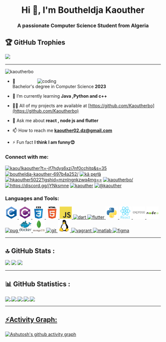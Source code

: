 
<h1 align="center">Hi 👋, I'm Boutheldja Kaouther</h1>
<h3 align="center">A passionate Computer Science Student from Algeria</h3>

## 🏆 GitHub Trophies

![](https://github-profile-trophy.vercel.app/?username=Kaoutherbo&theme=algolia&no-frame=false&no-bg=false&margin-w=10)

---

<p align="left"> <img src="https://komarev.com/ghpvc/?username=kaoutherbo&label=Profile%20views&color=0e75b6&style=flat" alt="kaoutherbo" /> </p>

<img align="right" alt="coding" width="400" src ="https://camo.githubusercontent.com/374987f773148e46b1851b9e3bc4bf71b182562dd002620ef3e4263cb3997130/68747470733a2f2f6d69726f2e6d656469756d2e636f6d2f6d61782f3837352f312a7164415731546a434e353768316c6275757a766368672e676966" >


- 🔭 Bachelor's degree in Computer Science **2023**
  
- 🌱 I’m currently learning **Java ,Python and c++**

- 👨‍💻 All of my projects are available at [https://github.com/Kaoutherbo](https://github.com/Kaoutherbo)

- 💬 Ask me about **react , node js and flutter**
  
- 📫 How to reach me **kaouther02.dz@gmail.com**

- ⚡ Fun fact **I think I am funny😊**


<h3 align="left">Connect with me:</h3>
<p align="left">
<a href="https://twitter.com/kaou1kaouther?t=-jf7hdys6xzi7nf0cchitq&s=35" target="blank"><img align="center" src="https://raw.githubusercontent.com/rahuldkjain/github-profile-readme-generator/master/src/images/icons/Social/twitter.svg" alt="kaou1kaouther?t=-jf7hdys6xzi7nf0cchitq&s=35" height="30" width="40" /></a>
<a href="https://linkedin.com/in/boutheldja-kaouther-697b4a252/" target="blank"><img align="center" src="https://raw.githubusercontent.com/rahuldkjain/github-profile-readme-generator/master/src/images/icons/Social/linked-in-alt.svg" alt="boutheldja-kaouther-697b4a252/" height="30" width="40" /></a>
<a href="https://fb.com/kã pęrłã" target="blank"><img align="center" src="https://raw.githubusercontent.com/rahuldkjain/github-profile-readme-generator/master/src/images/icons/Social/facebook.svg" alt="kã pęrłã" height="30" width="40" /></a>
<a href="https://instagram.com/hkaouther5022?igshid=mznlngnkzwq4mg==" target="blank"><img align="center" src="https://raw.githubusercontent.com/rahuldkjain/github-profile-readme-generator/master/src/images/icons/Social/instagram.svg" alt="hkaouther5022?igshid=mznlngnkzwq4mg==" height="30" width="40" /></a>
<a href="https://www.leetcode.com/kaoutherbo/" target="blank"><img align="center" src="https://raw.githubusercontent.com/rahuldkjain/github-profile-readme-generator/master/src/images/icons/Social/leet-code.svg" alt="kaoutherbo/" height="30" width="40" /></a>
<a href="https://discord.gg/https://discord.gg/jYNksmne" target="blank"><img align="center" src="https://raw.githubusercontent.com/rahuldkjain/github-profile-readme-generator/master/src/images/icons/Social/discord.svg" alt="https://discord.gg/jYNksmne" height="30" width="40" /></a>
  <a href="https://dev.to/kaouther" target="blank"><img align="center" src="https://raw.githubusercontent.com/rahuldkjain/github-profile-readme-generator/master/src/images/icons/Social/devto.svg" alt="kaouther" height="30" width="40" /></a>
<a href="https://hashnode.com/@kaouther" target="blank"><img align="center" src="https://raw.githubusercontent.com/rahuldkjain/github-profile-readme-generator/master/src/images/icons/Social/hashnode.svg" alt="@kaouther" height="30" width="40" /></a>
</p>

<h3 align="left">Languages and Tools:</h3>

<p align="left">
  <a href="https://www.cprogramming.com/" target="_blank" rel="noreferrer">
    <img src="https://raw.githubusercontent.com/devicons/devicon/master/icons/c/c-original.svg" alt="c" width="40" height="40"/> </a> 
  <a href="https://www.w3schools.com/cs/" target="_blank" rel="noreferrer"> 
      <img src="https://raw.githubusercontent.com/devicons/devicon/master/icons/csharp/csharp-original.svg" alt="csharp" width="40" height="40"/> </a>
  <a href="https://www.w3schools.com/css/" target="_blank" rel="noreferrer">
        <img src="https://raw.githubusercontent.com/devicons/devicon/master/icons/css3/css3-original-wordmark.svg" alt="css3" width="40" height="40"/> </a> 
  <a href="https://www.w3.org/html/" target="_blank" rel="noreferrer">
  <img src="https://raw.githubusercontent.com/devicons/devicon/master/icons/html5/html5-original-wordmark.svg" alt="html5" width="40" height="40"/> </a>
  <a href="https://developer.mozilla.org/en-US/docs/Web/JavaScript" target="_blank" rel="noreferrer"> 
    <img src="https://raw.githubusercontent.com/devicons/devicon/master/icons/javascript/javascript-original.svg" alt="javascript" width="40" height="40"/> </a>
  <a href="https://dart.dev" target="_blank" rel="noreferrer">
    <img src="https://www.vectorlogo.zone/logos/dartlang/dartlang-icon.svg" alt="dart" width="40" height="40"/> </a>
 <a href="https://flutter.dev" target="_blank" rel="noreferrer">
<img src="https://www.vectorlogo.zone/logos/flutterio/flutterio-icon.svg" alt="flutter" width="40" height="40"/> </a> 
<a href="https://www.python.org" target="_blank" rel="noreferrer"> 
      <img src="https://raw.githubusercontent.com/devicons/devicon/master/icons/python/python-original.svg" alt="python" width="40" height="40"/> </a> 
  <a href="https://reactjs.org/" target="_blank" rel="noreferrer">
    <img src="https://raw.githubusercontent.com/devicons/devicon/master/icons/react/react-original-wordmark.svg" alt="react" width="40" height="40"/>
  </a>
<a href="https://expressjs.com" target="_blank" rel="noreferrer">
    <img src="https://raw.githubusercontent.com/devicons/devicon/master/icons/express/express-original-wordmark.svg" alt="express" width="40" height="40"/> </a>
  <a href="https://nodejs.org" target="_blank" rel="noreferrer"> 
    <img src="https://raw.githubusercontent.com/devicons/devicon/master/icons/nodejs/nodejs-original-wordmark.svg" alt="nodejs" width="40" height="40"/> </a>
  <a href="https://pugjs.org" target="_blank" rel="noreferrer"> 
    <img src="https://cdn.worldvectorlogo.com/logos/pug.svg" alt="pug" width="40" height="40"/> </a>
  
  <a href="https://www.docker.com/" target="_blank" rel="noreferrer">
      <img src="https://raw.githubusercontent.com/devicons/devicon/master/icons/docker/docker-original-wordmark.svg" alt="docker" width="40" height="40"/> </a>
  <a href="https://www.mongodb.com/" target="_blank" rel="noreferrer">
    <img src="https://raw.githubusercontent.com/devicons/devicon/master/icons/mongodb/mongodb-original-wordmark.svg" alt="mongodb" width="40" height="40"/> </a> 
  <a href="https://git-scm.com/" target="_blank" rel="noreferrer"> 
    <img src="https://www.vectorlogo.zone/logos/git-scm/git-scm-icon.svg" alt="git" width="40" height="40"/> </a> 
  <a href="https://www.linux.org/" target="_blank" rel="noreferrer">
    <img src="https://raw.githubusercontent.com/devicons/devicon/master/icons/linux/linux-original.svg" alt="linux" width="40" height="40"/> </a> 
    <a href="https://www.vagrantup.com/" target="_blank" rel="noreferrer"> 
    <img src="https://www.vectorlogo.zone/logos/vagrantup/vagrantup-icon.svg" alt="vagrant" width="40" height="40"/> </a>
  <a href="https://www.mathworks.com/" target="_blank" rel="noreferrer">
    <img src="https://upload.wikimedia.org/wikipedia/commons/2/21/Matlab_Logo.png" alt="matlab" width="40" height="40"/> </a> 
 
 <a href="https://www.figma.com/" target="_blank" rel="noreferrer">
    <img src="https://www.vectorlogo.zone/logos/figma/figma-icon.svg" alt="figma" width="40" height="40"/> </a> 

</p>

---


## 🔝 GitHub Stats : 

<div align="start">
   <img src="https://github-readme-stats.vercel.app/api/top-langs/?username=Kaoutherbo&theme=algolia&hide_border=true&include_all_commits=true&count_private=true&layout=compact&margin-w=10&show_icons=true&locale=en" height="180em"  />
    <img src="https://github-readme-stats.vercel.app/api?username=Kaoutherbo&theme=algolia&margin-w=10&show_icons=true&locale=en&hide_border=true" height="180em" />
  <img src="https://github-readme-streak-stats.herokuapp.com?user=Kaoutherbo&theme=algolia&hide_border=true&margin-w=10&show_icons=true&locale=en" height="180em"/> 
</div>

---

## 📊 GitHub Statistics : 

<div align="start">
<a href="https://github.com/Kaoutherbo">
<img align="center" src="http://github-profile-summary-cards.vercel.app/api/cards/stats?username=Kaoutherbo&theme=algolia&margin-w=5" height="180em" />
<img align="center" src="http://github-profile-summary-cards.vercel.app/api/cards/most-commit-language?username=Kaoutherbo&theme=algolia&margin-w=15" height="180em" />
<img align="center" src="http://github-profile-summary-cards.vercel.app/api/cards/repos-per-language?username=Kaoutherbo&theme=algolia&margin-w=15" height="180em" />
<img align="center" src="http://github-profile-summary-cards.vercel.app/api/cards/productive-time?username=Kaoutherbo&theme=algolia&margin-w=15" height="180em" />
<img align="center" src="http://github-profile-summary-cards.vercel.app/api/cards/profile-details?username=Kaoutherbo&theme=algolia&margin-w=15" height="180em" />
</div>



  ---
  
  <h2 align="left">⚡Activity Graph:</h2>
  
[![Ashutosh's github activity graph](https://github-readme-activity-graph.vercel.app/graph?username=Kaoutherbo&bg_color=001219&color=4361ee&line=00b3ff&point=f9fafa&area=true&hide_border=true)](https://github.com/ashutosh00710/github-readme-activity-graph)

